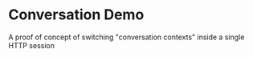 Conversation Demo
=================

A proof of concept of switching "conversation contexts" inside a single HTTP session